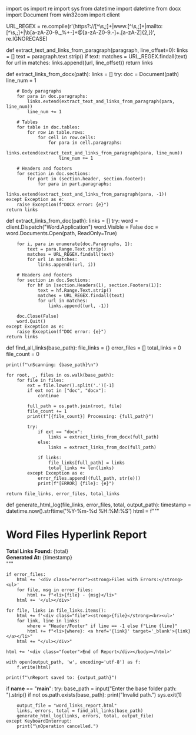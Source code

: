 import os
import re
import sys
from datetime import datetime
from docx import Document
from win32com import client

URL_REGEX = re.compile(r'(https?://[^\s,;]+|www\.[^\s,;]+|mailto:[^\s,;]+|\b[a-zA-Z0-9._%+-]+@[a-zA-Z0-9.-]+\.[a-zA-Z]{2,})', re.IGNORECASE)

def extract_text_and_links_from_paragraph(paragraph, line_offset=0):
    links = []
    text = paragraph.text.strip()
    if text:
        matches = URL_REGEX.findall(text)
        for url in matches:
            links.append((url, line_offset))
    return links

def extract_links_from_docx(path):
    links = []
    try:
        doc = Document(path)
        line_num = 1

        # Body paragraphs
        for para in doc.paragraphs:
            links.extend(extract_text_and_links_from_paragraph(para, line_num))
            line_num += 1

        # Tables
        for table in doc.tables:
            for row in table.rows:
                for cell in row.cells:
                    for para in cell.paragraphs:
                        links.extend(extract_text_and_links_from_paragraph(para, line_num))
                        line_num += 1

        # Headers and footers
        for section in doc.sections:
            for part in (section.header, section.footer):
                for para in part.paragraphs:
                    links.extend(extract_text_and_links_from_paragraph(para, -1))
    except Exception as e:
        raise Exception(f"DOCX error: {e}")
    return links

def extract_links_from_doc(path):
    links = []
    try:
        word = client.Dispatch("Word.Application")
        word.Visible = False
        doc = word.Documents.Open(path, ReadOnly=True)

        for i, para in enumerate(doc.Paragraphs, 1):
            text = para.Range.Text.strip()
            matches = URL_REGEX.findall(text)
            for url in matches:
                links.append((url, i))

        # Headers and footers
        for section in doc.Sections:
            for hf in [section.Headers(1), section.Footers(1)]:
                text = hf.Range.Text.strip()
                matches = URL_REGEX.findall(text)
                for url in matches:
                    links.append((url, -1))

        doc.Close(False)
        word.Quit()
    except Exception as e:
        raise Exception(f"DOC error: {e}")
    return links

def find_all_links(base_path):
    file_links = {}
    error_files = []
    total_links = 0
    file_count = 0

    print(f"\nScanning: {base_path}\n")

    for root, _, files in os.walk(base_path):
        for file in files:
            ext = file.lower().split('.')[-1]
            if ext not in ["doc", "docx"]:
                continue

            full_path = os.path.join(root, file)
            file_count += 1
            print(f"[{file_count}] Processing: {full_path}")

            try:
                if ext == "docx":
                    links = extract_links_from_docx(full_path)
                else:
                    links = extract_links_from_doc(full_path)

                if links:
                    file_links[full_path] = links
                    total_links += len(links)
            except Exception as e:
                error_files.append((full_path, str(e)))
                print(f"[ERROR] {file}: {e}")

    return file_links, error_files, total_links

def generate_html_log(file_links, error_files, total, output_path):
    timestamp = datetime.now().strftime('%Y-%m-%d %H:%M:%S')
    html = f"""<!DOCTYPE html>
<html>
<head>
    <meta charset="UTF-8">
    <title>Word Link Report</title>
    <style>
        body {{ font-family: 'Segoe UI'; background: #f4f4f9; padding: 30px; }}
        h1 {{ color: #2c3e50; }}
        .summary {{ background: #dff0d8; padding: 15px; border-left: 5px solid #3c763d; margin-bottom: 20px; }}
        .error {{ background: #f2dede; padding: 15px; border-left: 5px solid #a94442; margin-bottom: 20px; }}
        .file {{ background: #fff; border-left: 5px solid #3498db; padding: 15px; margin-bottom: 20px; box-shadow: 0 1px 3px rgba(0,0,0,0.1); }}
        .footer {{ margin-top: 40px; font-size: 0.9em; color: #999; }}
        a {{ color: #2980b9; text-decoration: none; }}
        a:hover {{ text-decoration: underline; }}
    </style>
</head>
<body>
    <h1>Word Files Hyperlink Report</h1>
    <div class="summary">
        <strong>Total Links Found:</strong> {total}<br>
        <strong>Generated At:</strong> {timestamp}
    </div>
"""

    if error_files:
        html += '<div class="error"><strong>Files with Errors:</strong><ul>'
        for file, msg in error_files:
            html += f"<li>{file} - {msg}</li>"
        html += '</ul></div>'

    for file, links in file_links.items():
        html += f'<div class="file"><strong>{file}</strong><br><ul>'
        for link, line in links:
            where = "Header/Footer" if line == -1 else f"Line {line}"
            html += f"<li>{where}: <a href='{link}' target='_blank'>{link}</a></li>"
        html += "</ul></div>"

    html += '<div class="footer">End of Report</div></body></html>'

    with open(output_path, 'w', encoding='utf-8') as f:
        f.write(html)

    print(f"\nReport saved to: {output_path}")

if __name__ == "__main__":
    try:
        base_path = input("Enter the base folder path: ").strip()
        if not os.path.exists(base_path):
            print("Invalid path.")
            sys.exit(1)

        output_file = "word_links_report.html"
        links, errors, total = find_all_links(base_path)
        generate_html_log(links, errors, total, output_file)
    except KeyboardInterrupt:
        print("\nOperation cancelled.")
